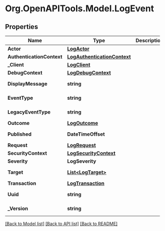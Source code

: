 # Org.OpenAPITools.Model.LogEvent

## Properties

Name | Type | Description | Notes
------------ | ------------- | ------------- | -------------
**Actor** | [**LogActor**](LogActor.md) |  | [optional] 
**AuthenticationContext** | [**LogAuthenticationContext**](LogAuthenticationContext.md) |  | [optional] 
**_Client** | [**LogClient**](LogClient.md) |  | [optional] 
**DebugContext** | [**LogDebugContext**](LogDebugContext.md) |  | [optional] 
**DisplayMessage** | **string** |  | [optional] [readonly] 
**EventType** | **string** |  | [optional] [readonly] 
**LegacyEventType** | **string** |  | [optional] [readonly] 
**Outcome** | [**LogOutcome**](LogOutcome.md) |  | [optional] 
**Published** | **DateTimeOffset** |  | [optional] [readonly] 
**Request** | [**LogRequest**](LogRequest.md) |  | [optional] 
**SecurityContext** | [**LogSecurityContext**](LogSecurityContext.md) |  | [optional] 
**Severity** | **LogSeverity** |  | [optional] 
**Target** | [**List&lt;LogTarget&gt;**](LogTarget.md) |  | [optional] [readonly] 
**Transaction** | [**LogTransaction**](LogTransaction.md) |  | [optional] 
**Uuid** | **string** |  | [optional] [readonly] 
**_Version** | **string** |  | [optional] [readonly] 

[[Back to Model list]](../README.md#documentation-for-models) [[Back to API list]](../README.md#documentation-for-api-endpoints) [[Back to README]](../README.md)

